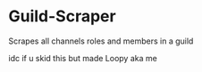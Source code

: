 # Guild-Scraper
Scrapes all channels roles and members in a guild

idc if u skid this but made Loopy aka me
